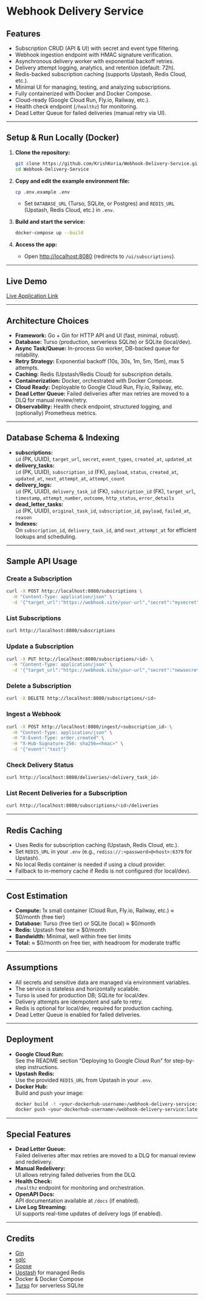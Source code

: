 # Webhook Delivery Service

## Features
- Subscription CRUD (API & UI) with secret and event type filtering.
- Webhook ingestion endpoint with HMAC signature verification.
- Asynchronous delivery worker with exponential backoff retries.
- Delivery attempt logging, analytics, and retention (default: 72h).
- Redis-backed subscription caching (supports Upstash, Redis Cloud, etc.).
- Minimal UI for managing, testing, and analyzing subscriptions.
- Fully containerized with Docker and Docker Compose.
- Cloud-ready (Google Cloud Run, Fly.io, Railway, etc.).
- Health check endpoint (`/healthz`) for monitoring.
- Dead Letter Queue for failed deliveries (manual retry via UI).
---

## Setup & Run Locally (Docker)

1. **Clone the repository:**
   ```sh
   git clone https://github.com/KrishKoria/Webhook-Delivery-Service.git
   cd Webhook-Delivery-Service
   ```

2. **Copy and edit the example environment file:**
   ```sh
   cp .env.example .env
   ```
   - Set `DATABASE_URL` (Turso, SQLite, or Postgres) and `REDIS_URL` (Upstash, Redis Cloud, etc.) in `.env`.

3. **Build and start the service:**
   ```sh
   docker-compose up --build
   ```

4. **Access the app:**
   - Open [http://localhost:8080](http://localhost:8080) (redirects to `/ui/subscriptions`).

---

## Live Demo

[Live Application Link](https://webhook-delivery-110005729669.us-central1.run.app/ui/subscriptions)

---

## Architecture Choices

- **Framework:** Go + Gin for HTTP API and UI (fast, minimal, robust).
- **Database:** Turso (production, serverless SQLite) or SQLite (local/dev).
- **Async Task/Queue:** In-process Go worker, DB-backed queue for reliability.
- **Retry Strategy:** Exponential backoff (10s, 30s, 1m, 5m, 15m), max 5 attempts.
- **Caching:** Redis (Upstash/Redis Cloud) for subscription details.
- **Containerization:** Docker, orchestrated with Docker Compose.
- **Cloud Ready:** Deployable to Google Cloud Run, Fly.io, Railway, etc.
- **Dead Letter Queue:** Failed deliveries after max retries are moved to a DLQ for manual review/retry.
- **Observability:** Health check endpoint, structured logging, and (optionally) Prometheus metrics.

---

## Database Schema & Indexing

- **subscriptions:**  
  `id` (PK, UUID), `target_url`, `secret`, `event_types`, `created_at`, `updated_at`
- **delivery_tasks:**  
  `id` (PK, UUID), `subscription_id` (FK), `payload`, `status`, `created_at`, `updated_at`, `next_attempt_at`, `attempt_count`
- **delivery_logs:**  
  `id` (PK, UUID), `delivery_task_id` (FK), `subscription_id` (FK), `target_url`, `timestamp`, `attempt_number`, `outcome`, `http_status`, `error_details`
- **dead_letter_tasks:**  
  `id` (PK, UUID), `original_task_id`, `subscription_id`, `payload`, `failed_at`, `reason`
- **Indexes:**  
  On `subscription_id`, `delivery_task_id`, and `next_attempt_at` for efficient lookups and scheduling.

---

## Sample API Usage

### Create a Subscription
```bash
curl -X POST http://localhost:8080/subscriptions \
  -H "Content-Type: application/json" \
  -d '{"target_url":"https://webhook.site/your-url","secret":"mysecret","event_types":"order.created,user.updated"}'
```

### List Subscriptions
```bash
curl http://localhost:8080/subscriptions
```

### Update a Subscription
```bash
curl -X PUT http://localhost:8080/subscriptions/<id> \
  -H "Content-Type: application/json" \
  -d '{"target_url":"https://webhook.site/your-url","secret":"newsecret","event_types":"order.created"}'
```

### Delete a Subscription
```bash
curl -X DELETE http://localhost:8080/subscriptions/<id>
```

### Ingest a Webhook
```bash
curl -X POST http://localhost:8080/ingest/<subscription_id> \
  -H "Content-Type: application/json" \
  -H "X-Event-Type: order.created" \
  -H "X-Hub-Signature-256: sha256=<hmac>" \
  -d '{"event":"test"}'
```

### Check Delivery Status
```bash
curl http://localhost:8080/deliveries/<delivery_task_id>
```

### List Recent Deliveries for a Subscription
```bash
curl http://localhost:8080/subscriptions/<id>/deliveries
```

---

## Redis Caching

- Uses Redis for subscription caching (Upstash, Redis Cloud, etc.).
- Set `REDIS_URL` in your `.env` (e.g., `rediss://:<password>@<host>:6379` for Upstash).
- No local Redis container is needed if using a cloud provider.
- Fallback to in-memory cache if Redis is not configured (for local/dev).

---

## Cost Estimation

- **Compute:** 1x small container (Cloud Run, Fly.io, Railway, etc.) ≈ $0/month (free tier)
- **Database:** Turso (free tier) or SQLite (local) ≈ $0/month
- **Redis:** Upstash free tier ≈ $0/month
- **Bandwidth:** Minimal, well within free tier limits
- **Total:** ≈ $0/month on free tier, with headroom for moderate traffic

---

## Assumptions

- All secrets and sensitive data are managed via environment variables.
- The service is stateless and horizontally scalable.
- Turso is used for production DB; SQLite for local/dev.
- Delivery attempts are idempotent and safe to retry.
- Redis is optional for local/dev, required for production caching.
- Dead Letter Queue is enabled for failed deliveries.

---

## Deployment

- **Google Cloud Run:**  
  See the README section "Deploying to Google Cloud Run" for step-by-step instructions.
- **Upstash Redis:**  
  Use the provided `REDIS_URL` from Upstash in your `.env`.
- **Docker Hub:**  
  Build and push your image:
  ```sh
  docker build -t <your-dockerhub-username>/webhook-delivery-service:latest .
  docker push <your-dockerhub-username>/webhook-delivery-service:latest
  ```

---

## Special Features

- **Dead Letter Queue:**  
  Failed deliveries after max retries are moved to a DLQ for manual review and redelivery.
- **Manual Redelivery:**  
  UI allows retrying failed deliveries from the DLQ.
- **Health Check:**  
  `/healthz` endpoint for monitoring and orchestration.
- **OpenAPI Docs:**  
  API documentation available at `/docs` (if enabled).
- **Live Log Streaming:**  
  UI supports real-time updates of delivery logs (if enabled).

---

## Credits

- [Gin](https://github.com/gin-gonic/gin)
- [sqlc](https://github.com/kyleconroy/sqlc)
- [Goose](https://github.com/pressly/goose)
- [Upstash](https://upstash.com/) for managed Redis
- Docker & Docker Compose
- [Turso](https://turso.tech/) for serverless SQLite
---
